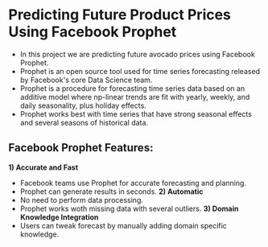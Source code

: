 # Predicting Future Product Prices Using Facebook Prophet


* In this project we are predicting future avocado prices using Facebook Prophet.
* Prophet is an open source tool used for time series forecasting released by Facebook's core Data Science team.
* Prophet is a procedure for forecasting time series data based on an additive model where np-linear trends are fit with yearly, weekly, and daily seasonality, plus holiday effects.
* Prophet works best with time series that have strong seasonal effects and several seasons of historical data.

## Facebook Prophet Features:

**1) Accurate and Fast**
* Facebook teams use Prophet for accurate forecasting and planning.
* Prophet can generate results in seconds.
**2) Automatic**
* No need to perform data processing.
* Prophet works woth missing data with several outliers.
**3) Domain Knowledge Integration**
* Users can tweak forecast by manually adding domain specific knowledge.
